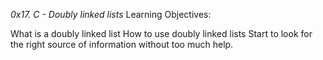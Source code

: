 *0x17. C - Doubly linked lists*
Learning Objectives:

What is a doubly linked list
How to use doubly linked lists
Start to look for the right source of information without too much help.

